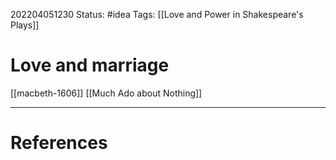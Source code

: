 202204051230
Status: #idea
Tags: [[Love and Power in Shakespeare's Plays]]

# Love and marriage
[[macbeth-1606]]
[[Much Ado about Nothing]]



___
# References
